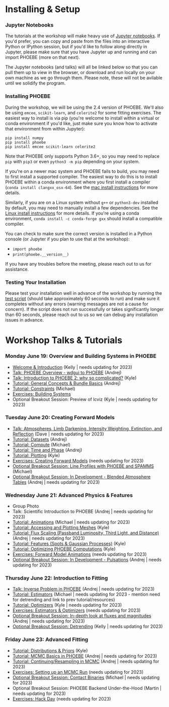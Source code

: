 # Installing & Setup

### Jupyter Notebooks

The tutorials at the workshop will make heavy use of [Jupyter notebooks](https://jupyter.org/install).  If you'd prefer, you can copy and paste from the files into an interactive Python or IPython session, but if you'd like to follow along directly in Jupyter, please make sure that you have Jupyter up and running and can import PHOEBE (more on that next).

The Jupyter notebooks (and talks) will all be linked below so that you can pull them up to view in the browser, or download and run locally on your own machine as we go through them. Please note, these will not be avilable until we solidify the program.

### Installing PHOEBE

During the workshop, we will be using the 2.4 version of PHOEBE.  We'll also be using `emcee`, `scikit-learn`, and `celerite2` for some fitting exercises.  The easiest way to install is via pip (you're welcome to install within a virtual or conda environment if you'd like, just make sure you know how to activate that environment from within Jupyter):

```
pip install numpy
pip install phoebe
pip install emcee scikit-learn celerite2
```

Note that PHOEBE only supports Python 3.6+, so you may need to replace `pip` with `pip3` or even `python3 -m pip` depending on your system.

If you're on a newer mac system and PHOEBE fails to build, you may need to first install a supported compiler.  The easiest way to do this is to install PHOEBE within a conda environment where you first install a compiler (`conda install clangxx_osx-64`).  See the [mac install instructions](http://phoebe-project.org/install/latest/mac/auto) for more details.

Similarly, if you are on a Linux system without `g++` or `python3-dev` installed by default, you may need to manually install a few dependencies.  See the [Linux install instructions](http://phoebe-project.org/install/latest/linux/auto) for more details.  If you're using a conda environment, `conda install -c conda-forge gxx` should install a compatible compiler.

You can check to make sure the correct version is installed in a Python console (or Jupyter if you plan to use that at the workshop):

* `import phoebe`
* `print(phoebe.__version__)`

If you have any troubles before the meeting, please reach out to us for assistance.


### Testing Your Installation


Please test your installation well in advance of the workshop by running the [test script](https://raw.githubusercontent.com/phoebe-project/phoebe2-workshop/2022june/test_install.py) (should take approximately 60 seconds to run) and make sure it completes without any errors (warning messages are not a cause for concern).  If the script does not run successfully or takes significantly longer than 60 seconds, please reach out to us so we can debug any installation issues in advance.

# Workshop Talks & Tutorials

### Monday June 19: Overview and Building Systems in PHOEBE

* [Welcome & Introduction](https://docs.google.com/presentation/d/e/2PACX-1vS8VXgvYJV4cXrnwF8XMLbZoKJqiTRQJcFv_GXnJrLOcn6QyU7JHJJ7ZH5totNOQIPSu1yawF1kL1m1/pub?start=false&loop=false&delayms=3000) (Kelly | needs updating for 2023)
* [Talk: PHOEBE Overview - wdgui to PHOEBE](https://docs.google.com/presentation/d/e/2PACX-1vT1no8csPNugrLUarxISYj_jtFidp6vMzzNj3jUkqTsUTw9ozOQ1wqh79kSaL-xLXZcSWKQ8UyNI_RE/pub?start=false&loop=false&delayms=3000) (Andrej)
* [Talk: Introduction to PHOEBE 2: why so complicated?](https://docs.google.com/presentation/d/e/2PACX-1vR_okhrCOKLqCW_d_cBiq5CwaIBWREYbIXPwB-AnndvYA8g9Xxs91rlZBjHLpEzzCp622i19hbsaxLh/pub?start=false&loop=false&delayms=3000) (Kyle)
* [Tutorial: General Concepts & Bundle Basics](./Tutorial_01_bundle_basics.ipynb) (Andrej)
* [Tutorial: Constraints](./Tutorial_02_constraints.ipynb) (Michael)
* [Exercises: Building Systems](./Exercises_01_building_systems.ipynb)
* Optional Breakout Session: Preview of lcviz (Kyle | needs updating for 2023)


### Tuesday June 20: Creating Forward Models

* [Talk: Atmospheres, Limb Darkening, Intensity Weighting, Extinction, and Reflection](https://docs.google.com/presentation/d/e/2PACX-1vQ9ba54aHX5cwTNN2eJfRdG5nLXFqoOKLLUl9I0_sGwVYX2BEVLQDjQh1po8xti6bzbDAzD7sIT3ACH/pub?start=false&loop=false&delayms=3000) (Dave | needs updating for 2023)
* [Tutorial: Datasets](./Tutorial_03_datasets.ipynb) (Andrej)
* [Tutorial: Compute](./Tutorial_04_compute.ipynb) (Michael)
* [Tutorial: Time and Phase](./Tutorial_05_time_and_phase.ipynb) (Andrej)
* [Tutorial: Plotting](./Tutorial_06_plotting.ipynb) (Kyle)
* [Exercises: Creating Forward Models](./Exercises_02_forward_models.ipynb) (needs updating for 2023)
* [Optional Breakout Session: Line Profiles with PHOEBE and SPAMMS](https://docs.google.com/presentation/d/e/2PACX-1vTnWRdVfhC4bbrzGyP7kzhoMbZCOzyBbjJaRFJiMIUkpeSitL5Eqd_Dt1Ip3RZhPLhUvlKS1-iqnC0h/pub?start=false&loop=false&delayms=3000) (Michael)
* [Optional Breakout Session: In Development - Blended Atmosphere Tables](https://docs.google.com/presentation/d/e/2PACX-1vSI-dNQSiGfNqttEuOzEd-iD2HIFfrvPVtFhk__I4YCwqOAo9cy047Tbkk74MkYgiRgO4iePvYf2Ss3/pub?start=false&loop=false&delayms=3000) (Andrej | needs updating for 2023)


### Wednesday June 21: Advanced Physics & Features

* Group Photo
* Talk: Scientific Introduction to PHOEBE (Andrej | needs updating for 2023)
* [Tutorial: Animations](./Tutorial_07_animations.ipynb) (Michael | needs updating for 2023)
* [Tutorial: Accessing and Plotting Meshes](./Tutorial_08_meshes.ipynb) (Kyle)
* [Tutorial: Flux Scaling (Passband Luminosity, Third Light, and Distance)](./Tutorial_09_pblum_l3_distance.ipynb) (Andrej | needs updating for 2023)
* [Tutorial: Features (Spots & Gaussian Processes)](./Tutorial_10_features.ipynb) (Kyle)
* [Tutorial: Optimizing PHOEBE Computations](./Tutorial_11_optimizing_computations.ipynb) (Kyle)
* [Exercises: Forward Model Animations](./Exercises_03_animations.ipynb) (needs updating for 2023)
* [Optional Breakout Session: In Development - Pulsations](https://docs.google.com/presentation/d/e/2PACX-1vR54syXqzX9MiGxsHdus7A7xDjS3_4ka3TyQiXpoBzCduwAiEymK0zxn40zSrBaNDQ3SodwxlY3p6mm/pub?start=false&loop=false&delayms=3000) (Andrej | needs updating for 2023)


### Thursday June 22: Introduction to Fitting

* [Talk: Inverse Problem in PHOEBE](https://docs.google.com/presentation/d/e/2PACX-1vSZxGLuuJAf2_imhVVhGAW_xoeOgmEI-0YWbnfES2XaUz8YO1jGdHe8652c8flxiSGotJQQF1eGp16R/pub?start=false&loop=false&delayms=3000) (Andrej | needs updating for 2023)
* [Tutorial: Estimators](./Tutorial_12_estimators.ipynb) (Michael | needs updating for 2023 - mention need for detrending and link to prev tutorial/resources)
* [Tutorial: Optimizers](./Tutorial_13_optimizers.ipynb) (Kyle | needs updating for 2023)
* [Exercises: Estimators & Optimizers](./Exercises_04_estimators_optimizers.ipynb) (needs updating for 2023)
* [Optional Breakout Session: In-depth look at fluxes and magnitudes](./Tutorial_flux_calibration.ipynb) (Andrej | needs updating for 2023)
* [Optional Breakout Session: Detrending](./Tutorial_detrending.ipynb) (Kelly | needs updating for 2023)


### Friday June 23: Advanced Fitting

* [Tutorial: Distributions & Priors](./Tutorial_14_distributions.ipynb) (Kyle)
* [Tutorial: MCMC Basics in PHOEBE](./Tutorial_15_mcmc.ipynb) (Andrej | needs updating for 2023)
* [Tutorial: Continuing/Resampling in MCMC](./Tutorial_16_mcmc_continued.ipynb) (Andrej | needs updating for 2023)
* [Exercises: Setting up an MCMC Run](./Exercises_08_mcmc.ipynb) (needs updating for 2023)
* [Optional Breakout Session: Contact Binaries](./Tutorial_semidetached_contact.ipynb) (Michael | needs updating for 2023)
* Optional Breakout Session: PHOEBE Backend Under-the-Hood (Martin | needs updating for 2023)
* [Exercises: Hack Day](./Exercises_05_mcmc_hack_day.ipynb) (needs updating for 2023)
